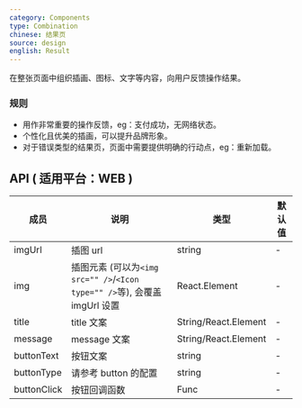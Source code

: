 ```yaml
---
category: Components
type: Combination
chinese: 结果页
source: design
english: Result
---
```


在整张页面中组织插画、图标、文字等内容，向用户反馈操作结果。

### 规则
- 用作非常重要的操作反馈，eg：支付成功，无网络状态。
- 个性化且优美的插画，可以提升品牌形象。
- 对于错误类型的结果页，页面中需要提供明确的行动点，eg：重新加载。

## API ( 适用平台：WEB )

| 成员        | 说明           | 类型               | 默认值       |
|------------|----------------|--------------------|--------------|
| imgUrl    | 插图 url        | string |  -  |
| img   | 插图元素 (可以为`<img src="" />`/`<Icon type="" />`等), 会覆盖 imgUrl 设置  | React.Element | -  |
| title    |    title 文案     | String/React.Element |  -  |
| message    |    message 文案     | String/React.Element |  -  |
| buttonText    |    按钮文案     | string |  -  |
| buttonType    |    请参考 button 的配置    | string |  -  |
| buttonClick    |    按钮回调函数     | Func |  -  |

